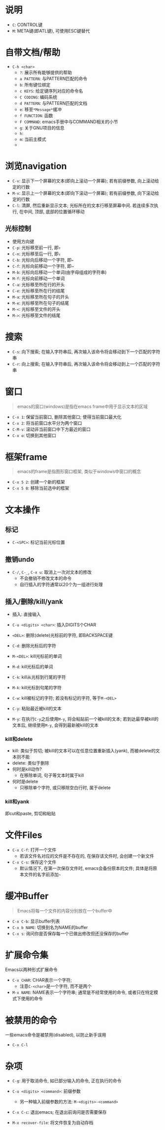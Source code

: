 # 说明

* `C`: CONTROL键
* `M`: META键(即ATL键), 可使用ESC键替代

# 自带文档/帮助

* `C-h <char>`
  * `?`: 展示所有能够提供的帮助
  * `a PATTERN`: 与PATTERN匹配的命令
  * `b`: 所有键位绑定
  * `c KEYS`: 给定键序列对应的命令名
  * `C CODING`: 编码系统
  * `d PATTERN`: 与PATTERN匹配的文档
  * `e`: 移至`*Message*`缓冲
  * `f FUNCTION`: 函数
  * `F COMMAND`: emacs手册中与COMMAND相关的小节
  * `g`: 关于GNU项目的信息
  * `h`: 
  * `m`: 当前主模式
  *  

# 浏览navigation

* `C-v`: 显示下一个屏幕的文本(即向上滚动一个屏幕); 若有前缀参数, 向上滚动给定的行数
* `M-v`: 显示上一个屏幕的文本(即向下滚动一个屏幕); 若有前缀参数, 向下滚动给定的行数
* `C-l`: 清屏, 然后重新显示文本; 光标所在的文本行移至屏幕中间. 若连续多次执行, 在中间, 顶部, 底部的位置循环移动

## 光标控制

* 使用方向键
* `C-p`: 光标移至前一行, 即`↑`
* `C-n`: 光标移至后一行, 即`↓`
* `C-b`: 光标向后移动一个字符, 即`←`
* `C-f`: 光标向前移动一个字符, 即`→`
* `M-b`: 光标向后移动一个单词(由字母组成的字符串)
* `M-f`: 光标向前移动一个单词
* `C-a`: 光标移至所在行的开头
* `C-e`: 光标移至所在行的结尾
* `M-a`: 光标移至所在句子的开头
* `M-e`: 光标移至所在句子的结尾
* `M-<`: 光标移至文件的开头
* `M->`: 光标移至文件的结尾

# 搜索

* `C-s`: 向下搜索; 在输入字符串后, 再次输入该命令将会移动到下一个匹配的字符串
* `C-r`: 向上搜索; 在输入字符串后, 再次输入该命令将会移动到上一个匹配的字符串

# 窗口

> emacs的窗口(windows)是指在emacs frame中用于显示文本的区域

* `C-x 1`: 保留当前窗口, 删除其他窗口; 使得当前窗口最大化
* `C-x 2`: 将当前窗口水平分为两个窗口
* `C-M-v`: 滚动非当前窗口中下方最近的窗口
* `C-x o`: 切换到其他窗口

# 框架frame

> emacs的frame是指图形窗口框架, 类似于windows中窗口的概念

* `C-x 5 2`: 创建一个新的框架
* `C-x 5 0`: 移除当前选中的框架

# 文本操作

## 标记

* `C-<SPC>`: 标记当前光标位置

## 撤销undo

* `C-/`, `C-_`, `C-x u`: 取消上一次对文本的修改
  * 不会撤销不修改文本的命令
  * 自行插入的字符通常以20个为一组进行处理

## 插入/删除/kill/yank

* 插入: 直接输入
* `C-u <digits> <char>`: 插入DIGITS个CHAR
* `<DEL>`: 删除(delete)光标前的字符, 即BACKSPACE键
* `C-d`: 删除光标后的字符
* `M-<DEL>`: kill光标前的单词
* `M-d`: kill光标后的单词
* `C-k`: kill从光标到行尾的字符
* `M-k`: kill光标到句尾的字符
* `C-w`: kill被标记的字符; 若没有标记的字符, 等于`M-<DEL>`

* `C-y`: 粘贴最近被kill的文本
* `M-y`: 在执行`C-y`之后使用`M-y`, 将会粘贴前一个被kill的文本; 若到达最早被kill的文本后, 继续使用`M-y`, 会得到最新被kill的文本

### kill和delete

* kill: 类似于剪切; 被kill的文本可以在任意位置重新插入(yank), 而被delete的文本则不能
* delete: 类似于删除
* 何时是kill动作?
  * 在移除单词, 句子等文本时属于kill
* 何时是delete
  * 只移除单个字符, 或只移除空白行时, 属于delete

### kill和yank

即cut和paste, 剪切和粘贴

# 文件Files

* `C-x C-f`: 打开一个文件
  * 若该文件名对应的文件是不存在的, 在保存该文件时, 会创建一个新文件
* `C-x C-s`: 保存这个文件
  * 默认情况下, 在第一次保存文件时, emacs会备份原本的文件; 具体是将原本文件的名字前添加`~`

# 缓冲Buffer

> Emacs将每一个文件的内容分别放在一个buffer中

* `C-x C-b`: 显示buffer列表
* `C-x b NAME`: 切换到名为NAME的buffer
* `C-x s`: 询问你是否保存每一个已做出修改但还没保存的buffer

# 扩展命令集

Emacs以两种形式扩展命令

* `C-x CHAR`: CHAR表示一个字符;
  * 注意`C-<char>`是一个字符, 而不是两个
* `M-x NAME`: NAME表示一个字符串; 通常是不经常使用的命令, 或者只在特定模式下使用的命令

# 被禁用的命令

一些emacs命令是被禁用(disabled), 以防止新手误用

* `C-x C-l`

# 杂项

* `C-g`: 用于取消命令, 如已部分输入的命令, 正在执行的命令
* `C-u <digits> <command>`: 前缀参数
  * 另一种输入前缀参数的方法: `M-<digits>-<command>`

* `C-x C-c`: 退出emacs; 在退出前询问是否需要保存

* `M-x recover-file`: 将文件恢复为自动存档